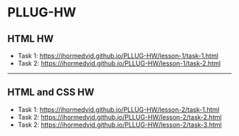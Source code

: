 # PLLUG-HW

## HTML HW

+ Task 1: https://ihormedvid.github.io/PLLUG-HW/lesson-1/task-1.html
+ Task 2: https://ihormedvid.github.io/PLLUG-HW/lesson-1/task-2.html

****
## HTML and CSS HW

+ Task 1: https://ihormedvid.github.io/PLLUG-HW/lesson-2/task-1.html
+ Task 2: https://ihormedvid.github.io/PLLUG-HW/lesson-2/task-2.html
+ Task 2: https://ihormedvid.github.io/PLLUG-HW/lesson-2/task-3.html
